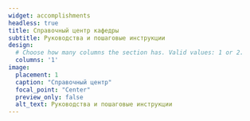 ```yaml
---
widget: accomplishments
headless: true
title: Справочный центр кафедры
subtitle: Руководства и пошаговые инструкции
design:
  # Choose how many columns the section has. Valid values: 1 or 2.
  columns: '1'
image:
  placement: 1
  caption: "Справочный центр"
  focal_point: "Center"
  preview_only: false
  alt_text: Руководства и пошаговые инструкции
---
```


<!-- {{% callout warning %}}

Этот веб-ресурс находится в стадии разработки. Порядок содержимого и URL-адреса могут меняться. Однако большая часть опубликованного контента читабельна и должна быть полезной!

{{% /callout %}} -->
